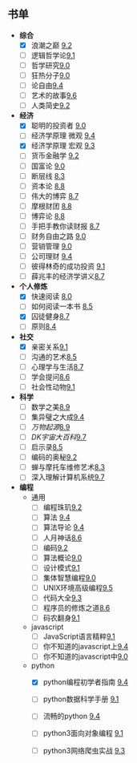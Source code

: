 ## 书单
- **综合**
	- [x] 浪潮之巅 [9.2](https://book.douban.com/subject/24738302/)
	- [ ] 逻辑哲学论[9.1](https://book.douban.com/subject/1005354/)
	- [ ] 哲学研究[9.0](https://book.douban.com/subject/1315184/)
	- [ ] 狂热分子[9.0](https://book.douban.com/subject/3057556/)
	- [ ] 论自由[9.4](https://book.douban.com/subject/6397522/)
	- [ ] 艺术的故事[9.6](https://book.douban.com/subject/3162991/)
	- [ ] 人类简史[9.2](https://book.douban.com/subject/25985021/)
- **经济**
	- [x] 聪明的投资者 [9.0](https://book.douban.com/subject/5243775/)
	- [ ] 经济学原理 微观 [9.4](https://book.douban.com/subject/3719533/)
	- [X] 经济学原理 宏观 [9.3](https://book.douban.com/subject/3719531/)
	- [ ] 货币金融学 [9.2](https://book.douban.com/subject/5939751/)
	- [ ] 国富论 [9.0](https://book.douban.com/subject/1261560/)
	- [ ] 断层线 [8.3](https://book.douban.com/subject/6720539/)
	- [ ] 资本论 [8.8](https://book.douban.com/subject/3648316/)
	- [ ] 伟大的博弈 [8.7](https://book.douban.com/subject/4012143/)
	- [ ] 摩根财团 [8.8](https://book.douban.com/subject/25844463/)
	- [ ] 博弈论 [8.8](https://book.douban.com/subject/5346017/)
	- [ ] 手把手教你读财报 [8.7](https://book.douban.com/subject/26290085/)
	- [ ] 财务自由之路 [9.0](https://book.douban.com/subject/27094706/)
	- [ ] 营销管理 [9.0](https://book.douban.com/subject/1894695/)
	- [ ] 公司理财 [9.4](https://book.douban.com/subject/1082512/)
	- [ ] 彼得林奇的成功投资 [9.1](https://book.douban.com/subject/4827219/)
	- [ ] 薛兆丰的经济学讲义[8.7](https://book.douban.com/subject/30280804/)
- **个人修炼**
	- [x] 快速阅读 [8.0](https://book.douban.com/subject/5359838/)
	- [ ] 如何阅读一本书 [8.5](https://book.douban.com/subject/1013208/)
	- [x] 囚徒健身[8.7](https://book.douban.com/subject/25717097/)
	- [ ] 原则[8.4](https://book.douban.com/subject/27608239/)
- **社交**
	- [x] 亲密关系[9.1](https://book.douban.com/subject/5952488/)
	- [ ] 沟通的艺术[8.5](https://book.douban.com/subject/26275861/)
	- [ ] 心理学与生活[8.7](https://book.douban.com/subject/1032501/)
	- [ ] 学会提问[8.6](https://book.douban.com/subject/1504957/)
	- [ ] 社会性动物[9.1](https://book.douban.com/subject/2328458/)
- **科学**
	- [ ] 数学之美[8.9](https://book.douban.com/subject/26163454/)
	- [ ] 集异璧之大成[9.4](https://book.douban.com/subject/1291204/)
	- [ ] *万物起源*[8.9](https://book.douban.com/subject/26996599/)
	- [ ] *DK宇宙大百科*[9.7](https://book.douban.com/subject/26259174/)
	- [ ] 启示录[8.5](https://book.douban.com/subject/5914587/)
	- [ ] 编码的奥秘[9.2](https://book.douban.com/subject/1024570/)
	- [ ] 蝉与摩托车维修艺术[8.3](https://book.douban.com/subject/6811366/)
	- [ ] 深入理解计算机系统[9.7](https://book.douban.com/subject/5333562/)
- **编程**
    - 通用
		- [ ] 编程珠玑[9.2](https://book.douban.com/subject/3227098/)
		- [ ] 算法 [9.4](https://book.douban.com/subject/19952400/)
		- [ ] 算法导论 [9.4](https://book.douban.com/subject/1885170/)
		- [ ] 人月神话[8.6](https://book.douban.com/subject/2230248/)
		- [ ] 编码[9.2](https://book.douban.com/subject/20260928/)
		- [ ] 算法概论[9.0](https://book.douban.com/subject/3425827/)
		- [ ] 设计模式[9.1](https://book.douban.com/subject/1052241/)
		- [ ] 集体智慧编程[9.0](https://book.douban.com/subject/3288908/)
		- [ ] UNIX环境高级编程[9.5](https://book.douban.com/subject/25900403/)
		- [ ] 代码大全[9.3](https://book.douban.com/subject/1477390/)
		- [ ] 程序员的修炼之道[8.6](https://book.douban.com/subject/1152111/)
		- [ ] 码农翻身[9.1](https://book.douban.com/subject/30231515/)
	- javascript
		- [ ] JavaScript语言精粹[9.1](https://book.douban.com/subject/3590768/)
		- [ ] 你不知道的javascript上[9.4](https://book.douban.com/subject/26351021/)
		- [ ] 你不知道的javascript中[9.0](https://book.douban.com/subject/26854244/)
	- python
		- [X] python编程初学者指南 [9.4](https://book.douban.com/subject/26287445/)
		- [ ] python数据科学手册 [9.1](https://book.douban.com/subject/27667378/)
		- [ ] 流畅的python [9.4](https://book.douban.com/subject/27028517/)
		- [ ] python3面向对象编程 [9.1](https://book.douban.com/subject/26468916/)
		- [ ] python3网络爬虫实战 [9.3](https://book.douban.com/subject/30175598/)

